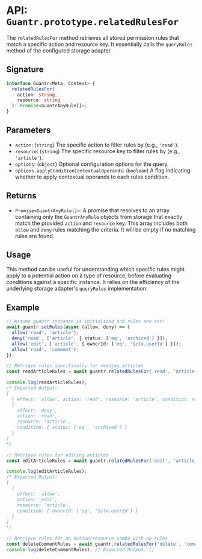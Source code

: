 # API: `Guantr.prototype.relatedRulesFor`

The `relatedRulesFor` method retrieves all stored permission rules that match a specific action and resource key. It essentially calls the `queryRules` method of the configured storage adapter.

## Signature

```ts
interface Guantr<Meta, Context> {
  relatedRulesFor(
    action: string,
    resource: string
  ): Promise<GuantrAnyRule[]>;
}
```

## Parameters

* `action`: (`string`) The specific action to filter rules by (e.g., `'read'`).
* `resource`: (`string`) The specific resource key to filter rules by (e.g., `'article'`).
* `options`: (`object`) Optional configuration options for the query.
* `options.applyConditionContextualOperands`: (`boolean`) A flag indicating whether to apply contextual operands to each rules condition.

## Returns

* `Promise<GuantrAnyRule[]>`: A promise that resolves to an array containing only the `GuantrAnyRule` objects from storage that exactly match the provided `action` and `resource` key. This array includes both `allow` and `deny` rules matching the criteria. It will be empty if no matching rules are found.

## Usage

This method can be useful for understanding which specific rules might apply to a potential action on a type of resource, before evaluating conditions against a specific instance. It relies on the efficiency of the underlying storage adapter's `queryRules` implementation.

## Example

```ts
// Assume guantr instance is initialized and rules are set:
await guantr.setRules(async (allow, deny) => {
  allow('read', 'article');
  deny('read', ['article', { status: ['eq', 'archived'] }]);
  allow('edit', ['article', { ownerId: ['eq', '$ctx.userId'] }]);
  allow('read', 'comment');
});

// Retrieve rules specifically for reading articles
const readArticleRules = await guantr.relatedRulesFor('read', 'article');

console.log(readArticleRules);
/* Expected Output:
[
  { effect: 'allow', action: 'read', resource: 'article', condition: null },
  {
    effect: 'deny',
    action: 'read',
    resource: 'article',
    condition: { status: ['eq', 'archived'] }
  }
]
*/

// Retrieve rules for editing articles
const editArticleRules = await guantr.relatedRulesFor('edit', 'article');

console.log(editArticleRules);
/* Expected Output:
[
  {
    effect: 'allow',
    action: 'edit',
    resource: 'article',
    condition: { ownerId: ['eq', '$ctx.userId'] }
  }
]
*/

// Retrieve rules for an action/resource combo with no rules
const deleteCommentRules = await guantr.relatedRulesFor('delete', 'comment');
console.log(deleteCommentRules); // Expected Output: []
```
